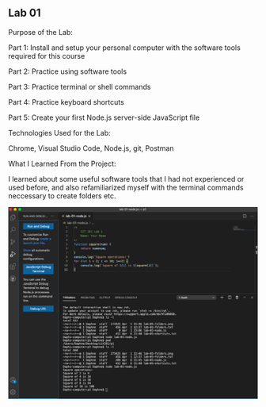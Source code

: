 ## Lab 01

Purpose of the Lab: 

Part 1: Install and setup your personal computer with the software tools required for this course

Part 2: Practice using software tools

Part 3: Practice terminal or shell commands

Part 4: Practice keyboard shortcuts

Part 5: Create your first Node.js server-side JavaScript file

Technologies Used for the Lab:

Chrome, Visual Studio Code, Node.js, git, Postman

What I Learned From the Project:

I learned about some useful software tools that I had not experienced or used before, and also refamiliarized myself with the terminal commands neccessary to create folders etc.


![lab-01-node.png](lab-01-node.png)
